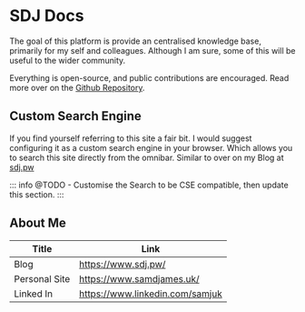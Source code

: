 # SDJ Docs

The goal of this platform is provide an centralised knowledge base, primarily for my self and colleagues. Although I am sure, some of this will be useful to the wider community.

Everything is open-source, and public contributions are encouraged. Read more over on the [Github Repository](https://www.github.com/samjuk/docs.sdj.pw).

## Custom Search Engine

If you find yourself referring to this site a fair bit. I would suggest configuring it as a custom search engine in your browser. Which allows you to search this site directly from the omnibar. Similar to over on my Blog at [sdj.pw](https://www.sdj.pw/)

::: info
@TODO - Customise the Search to be CSE compatible, then update this section.
:::

## About Me

Title | Link
--- | ---
Blog | https://www.sdj.pw/
Personal Site | https://www.samdjames.uk/
Linked In | https://www.linkedin.com/samjuk


